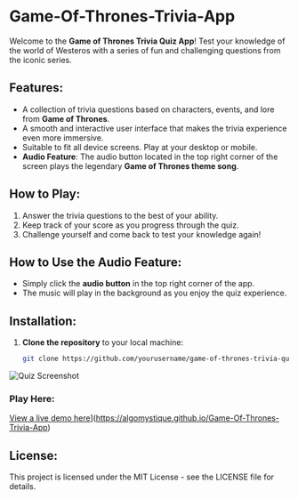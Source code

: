# Game-Of-Thrones-Trivia-App

Welcome to the **Game of Thrones Trivia Quiz App**! Test your knowledge of the world of Westeros with a series of fun and challenging questions from the iconic series.

## Features:
- A collection of trivia questions based on characters, events, and lore from **Game of Thrones**.
- A smooth and interactive user interface that makes the trivia experience even more immersive.
- Suitable to fit all device screens. Play at your desktop or mobile. 
- **Audio Feature**: The audio button located in the top right corner of the screen plays the legendary **Game of Thrones theme song**. 

## How to Play:
1. Answer the trivia questions to the best of your ability.
2. Keep track of your score as you progress through the quiz.
3. Challenge yourself and come back to test your knowledge again!

## How to Use the Audio Feature:
- Simply click the **audio button** in the top right corner of the app.
- The music will play in the background as you enjoy the quiz experience.

## Installation:

1. **Clone the repository** to your local machine:
   ```bash
   git clone https://github.com/yourusername/game-of-thrones-trivia-quiz.git

![Quiz Screenshot](src/images/shot1.png)


### Play Here:

[View a live demo here]([)](https://algomystique.github.io/Game-Of-Thrones-Trivia-App)

## **License:**

This project is licensed under the MIT License - see the LICENSE file for details.
